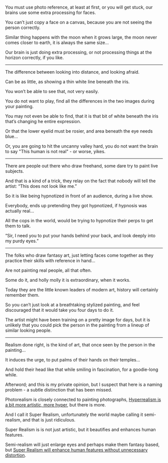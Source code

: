 You must use photo reference, at least at first, or you will get stuck,
our brains use some extra processing for faces.

You can’t just copy a face on a canvas,
because you are not seeing the person correctly.

Similar thing happens with the moon when it grows large,
the moon never comes closer to earth, it is always the same size...

Our brain is just doing extra processing,
or not processing things at the horizon correctly, if you like.

---

The difference between looking into distance,
and looking afraid.

Can be as little,
as showing a thin white line beneath the iris.

You won’t be able to see that,
not very easily.

You do not want to play,
find all the differences in the two images during your painting.

You may not even be able to find,
that it is that bit of white beneath the iris that’s changing he entire expression.

Or that the lower eyelid must be rosier,
and area beneath the eye needs blue...

Or, you are going to hit the uncanny valley hard,
you do not want the brain to say "This human is not real" - or worse, yikes.

---

There are people out there who draw freehand,
some dare try to paint live subjects.

And that is a kind of a trick,
they relay on the fact that nobody will tell the artist: “This does not look like me.”

So it is like being hypnotized in front of an audience,
during a live show.

Everybody, ends up pretending they got hypnotized,
if hypnosis was actually real...

All the cops in the world,
would be trying to hypnotize their perps to get them to talk.

“Sir, I need you to put your hands behind your back,
and look deeply into my purdy eyes.”

---

The folks who draw fantasy art,
just letting faces come together as they practice their skills with reference in hand...

Are not painting real people,
all that often.

Some do it, and holly molly it is extraordinary,
when it works.

Today they are the little known leaders of modern art,
history will certainly remember them.

So you can’t just look at a breathtaking stylized painting,
and feel discouraged that it would take you four days to do it.

The artist might have been training on a pretty image for days,
but it is unlikely that you could pick the person in the painting from a lineup of similar looking people.

---

Realism done right, is the kind of art,
that once seen by the person in the painting...

It induces the urge,
to put palms of their hands on their temples...

And hold their head like that while smiling in fascination,
for a goodie-long while.

Afterword; and this is my private opinion,
but I suspect that here is a naming problem - a subtle distinction that has been missed.

Photorealism is closely connected to painting photographs,
[Hyperrealism is a bit more artistic, more hyper][1], but there is more.

And I call it Super Realism,
unfortunately the world maybe calling it semi-realism, and that is just ridiculous.

Super Realism is is not just artistic,
but it beautifies and enhances human features.

Semi-realism will just enlarge eyes and perhaps make them fantasy based,
but [Super Realism will enhance human features without unnecessary distortion][2].




[1]: https://www.hyperrealism.eu/painters/?subject=portrait
[2]: https://www.instagram.com/iraklinadar/
